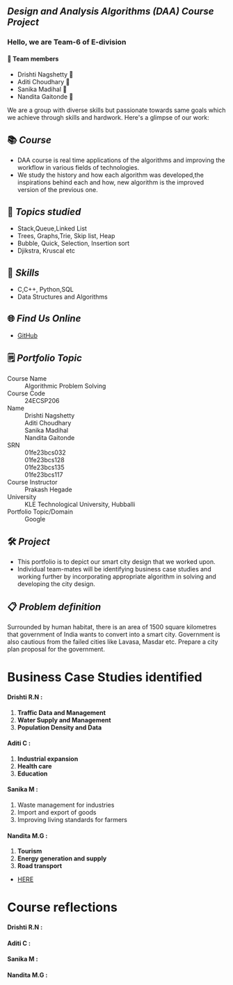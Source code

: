 ## *Design and Analysis Algorithms (DAA) Course Project*

### Hello, we are Team-6 of E-division
#### 🤝 Team members
- Drishti Nagshetty 👋
- Aditi Choudhary 👋
- Sanika Madihal 👋
- Nandita Gaitonde 👋

We are a group with diverse skills but passionate towards same goals which we achieve through skills and hardwork. Here's a glimpse of our work:

## 📚 *Course*
- DAA course is real time applications of the algorithms and improving the workflow in various fields of technologies.
- We study the history and how each algorithm was developed,the inspirations behind each and how, new algorithm is the improved version of the previous one. 

## 📝 *Topics studied* 
- Stack,Queue,Linked List
- Trees, Graphs,Trie, Skip list, Heap
- Bubble, Quick, Selection, Insertion sort
- Djikstra, Kruscal etc

## 🚀 *Skills*
- C,C++, Python,SQL
- Data Structures and Algorithms

## 🌐 *Find Us Online*
- [GitHub](https://01fe23bcs128.github.io/portfolio.github.io-./)

## 🗒 *Portfolio Topic*

<dl>
<dt>Course Name</dt>
<dd>Algorithmic Problem Solving</dd>
<dt>Course Code</dt>
<dd>24ECSP206</dd>
<dt>Name</dt>
<dd>Drishti Nagshetty</dd>
<dd>Aditi Choudhary</dd>
<dd>Sanika Madihal</dd>
<dd>Nandita Gaitonde</dd>
<dt>SRN</dt>
<dd>01fe23bcs032</dd>
<dd>01fe23bcs128</dd>
<dd>01fe23bcs135</dd>
<dd>01fe23bcs117</dd>
<dt>Course Instructor</dt>
<dd>Prakash Hegade</dd>
<dt>University</dt>
<dd>KLE Technological University, Hubballi</dd>
<dt>Portfolio Topic/Domain</dt>
<dd>Google</dd>
</dl>

## 🛠️ *Project* 
- This portfolio is to depict our smart city design that we worked upon.
- Individual team-mates will be identifying business case studies and working further by incorporating appropriate algorithm in solving and developing the city design.

## 📋 *Problem definition*
Surrounded by human habitat, there is an area of 1500 square kilometres that government of India wants to convert into a smart city. Government is also cautious from the failed cities like Lavasa, Masdar etc. Prepare a city plan proposal for the government.

# Business Case Studies identified 
#### Drishti R.N : 
1. **Traffic Data and Management**
2. **Water Supply and Management**
3. **Population Density and Data**


#### Aditi C :
1. **Industrial expansion**
2. **Health care**
3. **Education**


#### Sanika M :
1. Waste management for industries
2. Import and export of goods
3. Improving living standards for farmers 

#### Nandita M.G :
1. **Tourism**
2. **Energy generation and supply**
3. **Road transport**
- [HERE](https://01fe23bcs117.github.io/Nandita/)

# Course reflections
#### Drishti R.N : 
#### Aditi C : 
#### Sanika M : 
#### Nandita M.G : 
